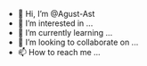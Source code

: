 - 👋 Hi, I’m @Agust-Ast
- 👀 I’m interested in ...
- 🌱 I’m currently learning ...
- 💞️ I’m looking to collaborate on ...
- 📫 How to reach me ...

<!---
Agust-Ast/Agust-Ast is a ✨ special ✨ repository because its `README.md` (this file) appears on your GitHub profile.
You can click the Preview link to take a look at your changes.
--->
